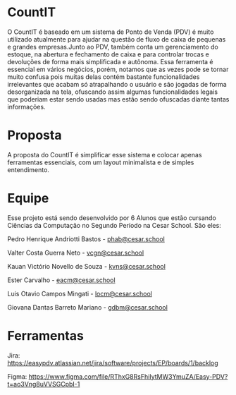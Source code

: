 # CountIT
O CountIT é baseado em um sistema de Ponto de Venda (PDV) é muito utilizado atualmente para ajudar na questão de fluxo de caixa de pequenas e grandes empresas.Junto ao PDV, também conta um gerenciamento do estoque, na abertura e fechamento de caixa e para controlar trocas e devoluções de forma mais simplificada e autônoma.
Essa ferramenta é essencial em vários negócios, porém, notamos que as vezes pode se tornar muito confusa pois muitas delas contém bastante funcionalidades irrelevantes que acabam só atrapalhando o usuário e são jogadas de forma desorganizada na tela, ofuscando assim algumas funcionalidades legais que poderiam estar sendo usadas mas estão sendo ofuscadas diante tantas informações.


# Proposta
A proposta do CountIT é simplificar esse sistema e colocar apenas ferramentas essenciais, com um layout minimalista e de simples entendimento. 

# Equipe

Esse projeto está sendo desenvolvido por 6 Alunos que estão cursando Ciências da Computação no Segundo Período na Cesar School.
São eles:

Pedro Henrique Andriotti Bastos - phab@cesar.school

Valter Costa Guerra Neto - vcgn@cesar.school

Kauan Victório Novello de Souza - kvns@cesar.school 

Ester Carvalho - eacm@cesar.school

Luis Otavio Campos Mingati - locm@cesar.school

Giovana Dantas Barreto Mariano - gdbm@cesar.school

# Ferramentas
Jira: https://easypdv.atlassian.net/jira/software/projects/EP/boards/1/backlog

Figma: https://www.figma.com/file/RThxG8RsFhiIytMW3YmuZA/Easy-PDV?t=ao3Vng8uVVSGCpbI-1
